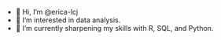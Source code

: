 - 👋 Hi, I’m @erica-lcj
- 👀 I’m interested in data analysis.
- 🌱 I’m currently sharpening my skills with R, SQL, and Python.

<!---
erica-lcj/erica-lcj is a ✨ special ✨ repository because its `README.md` (this file) appears on your GitHub profile.
You can click the Preview link to take a look at your changes.
--->
